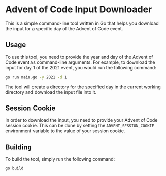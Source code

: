 # Advent of Code Input Downloader

This is a simple command-line tool written in Go that helps you download the input for a specific day of the Advent of Code event.

## Usage

To use this tool, you need to provide the year and day of the Advent of Code event as command-line arguments. For example, to download the input for day 1 of the 2021 event, you would run the following command:

```bash
go run main.go -y 2021 -d 1
```
The tool will create a directory for the specified day in the current working directory and download the input file into it.

## Session Cookie

In order to download the input, you need to provide your Advent of Code session cookie. This can be done by setting the `ADVENT_SESSION_COOKIE` environment variable to the value of your session cookie.

## Building

To build the tool, simply run the following command:

```bash
go build
```
